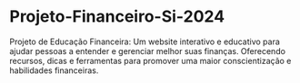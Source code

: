 # Projeto-Financeiro-Si-2024
Projeto de Educação Financeira: Um website interativo e educativo para ajudar pessoas a entender e gerenciar melhor suas finanças. Oferecendo recursos, dicas e ferramentas para promover uma maior conscientização e habilidades financeiras.
